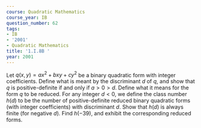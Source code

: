 ```yaml
---
course: Quadratic Mathematics
course_year: IB
question_number: 62
tags:
- IB
- '2001'
- Quadratic Mathematics
title: '1.I.8B '
year: 2001
---
```



Let $q(x, y)=a x^{2}+b x y+c y^{2}$ be a binary quadratic form with integer coefficients. Define what is meant by the discriminant $d$ of $q$, and show that $q$ is positive-definite if and only if $a>0>d$. Define what it means for the form $q$ to be reduced. For any integer $d<0$, we define the class number $h(d)$ to be the number of positive-definite reduced binary quadratic forms (with integer coefficients) with discriminant $d$. Show that $h(d)$ is always finite (for negative $d)$. Find $h(-39)$, and exhibit the corresponding reduced forms.